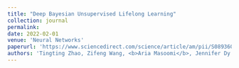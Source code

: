 ```yaml
---
title: "Deep Bayesian Unsupervised Lifelong Learning"
collection: journal
permalink: 
date: 2022-02-01
venue: 'Neural Networks'
paperurl: 'https://www.sciencedirect.com/science/article/am/pii/S089360802200034X'
authors: 'Tingting Zhao, Zifeng Wang, <b>Aria Masoomi</b>, Jennifer Dy'
---
```


